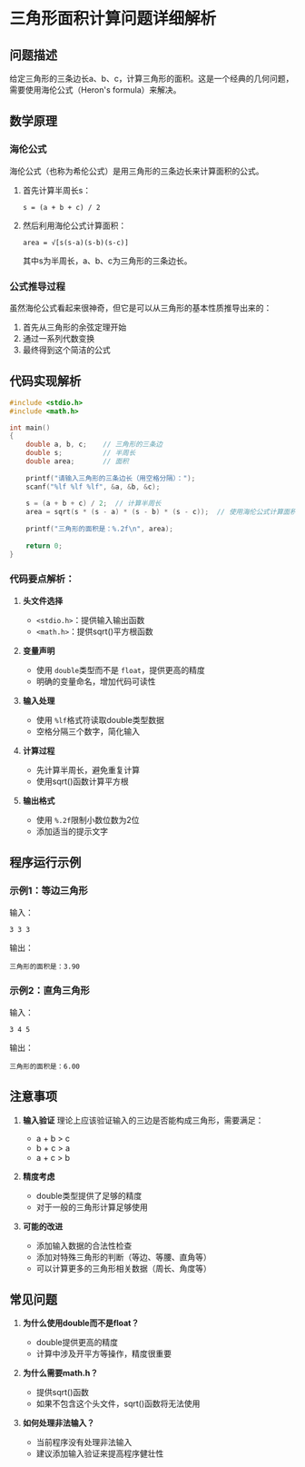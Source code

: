 # 三角形面积计算问题详细解析

## 问题描述

给定三角形的三条边长a、b、c，计算三角形的面积。这是一个经典的几何问题，需要使用海伦公式（Heron's formula）来解决。

## 数学原理

### 海伦公式

海伦公式（也称为希伦公式）是用三角形的三条边长来计算面积的公式。

1. 首先计算半周长s：

   ```
   s = (a + b + c) / 2
   ```
2. 然后利用海伦公式计算面积：

   ```
   area = √[s(s-a)(s-b)(s-c)]
   ```

   其中s为半周长，a、b、c为三角形的三条边长。

### 公式推导过程

虽然海伦公式看起来很神奇，但它是可以从三角形的基本性质推导出来的：

1. 首先从三角形的余弦定理开始
2. 通过一系列代数变换
3. 最终得到这个简洁的公式

## 代码实现解析

```c
#include <stdio.h>
#include <math.h>

int main()
{
    double a, b, c;    // 三角形的三条边
    double s;          // 半周长
    double area;       // 面积
  
    printf("请输入三角形的三条边长（用空格分隔）：");
    scanf("%lf %lf %lf", &a, &b, &c);
  
    s = (a + b + c) / 2;  // 计算半周长
    area = sqrt(s * (s - a) * (s - b) * (s - c));  // 使用海伦公式计算面积
  
    printf("三角形的面积是：%.2f\n", area);
  
    return 0;
}
```

### 代码要点解析：

1. **头文件选择**

   - `<stdio.h>`：提供输入输出函数
   - `<math.h>`：提供sqrt()平方根函数
2. **变量声明**

   - 使用 `double`类型而不是 `float`，提供更高的精度
   - 明确的变量命名，增加代码可读性
3. **输入处理**

   - 使用 `%lf`格式符读取double类型数据
   - 空格分隔三个数字，简化输入
4. **计算过程**

   - 先计算半周长，避免重复计算
   - 使用sqrt()函数计算平方根
5. **输出格式**

   - 使用 `%.2f`限制小数位数为2位
   - 添加适当的提示文字

## 程序运行示例

### 示例1：等边三角形

输入：

```
3 3 3
```

输出：

```
三角形的面积是：3.90
```

### 示例2：直角三角形

输入：

```
3 4 5
```

输出：

```
三角形的面积是：6.00
```

## 注意事项

1. **输入验证**
   理论上应该验证输入的三边是否能构成三角形，需要满足：

   - a + b > c
   - b + c > a
   - a + c > b
2. **精度考虑**

   - double类型提供了足够的精度
   - 对于一般的三角形计算足够使用
3. **可能的改进**

   - 添加输入数据的合法性检查
   - 添加对特殊三角形的判断（等边、等腰、直角等）
   - 可以计算更多的三角形相关数据（周长、角度等）

## 常见问题

1. **为什么使用double而不是float？**

   - double提供更高的精度
   - 计算中涉及开平方等操作，精度很重要
2. **为什么需要math.h？**

   - 提供sqrt()函数
   - 如果不包含这个头文件，sqrt()函数将无法使用
3. **如何处理非法输入？**

   - 当前程序没有处理非法输入
   - 建议添加输入验证来提高程序健壮性
